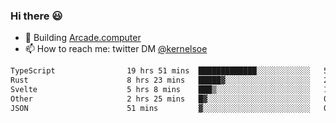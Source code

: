 ### Hi there 😃

- 🔨 Building [Arcade.computer](https://arcade.computer)
- 📫 How to reach me: twitter DM [@kernelsoe](https://twitter.com/kernelsoe)

<!--START_SECTION:waka-->

```txt
TypeScript                19 hrs 51 mins  █████████████░░░░░░░░░░░░   52.47 %
Rust                      8 hrs 23 mins   █████▓░░░░░░░░░░░░░░░░░░░   22.15 %
Svelte                    5 hrs 8 mins    ███▒░░░░░░░░░░░░░░░░░░░░░   13.56 %
Other                     2 hrs 25 mins   █▓░░░░░░░░░░░░░░░░░░░░░░░   06.39 %
JSON                      51 mins         ▓░░░░░░░░░░░░░░░░░░░░░░░░   02.28 %
```

<!--END_SECTION:waka-->
